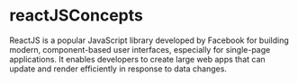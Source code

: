 # reactJSConcepts
ReactJS is a popular JavaScript library developed by Facebook for building modern, component-based user interfaces, especially for single-page applications. It enables developers to create large web apps that can update and render efficiently in response to data changes.

